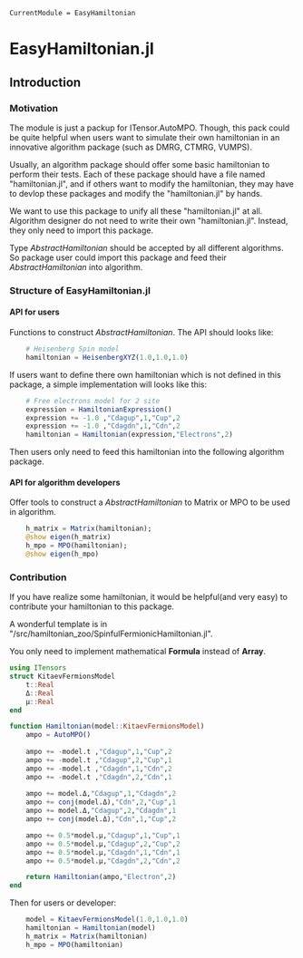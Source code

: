 ```@meta
CurrentModule = EasyHamiltonian
```

# EasyHamiltonian.jl

## Introduction

### Motivation

The module is just a packup for ITensor.AutoMPO. Though, this pack could be quite helpful when users want to simulate their own hamiltonian in an innovative algorithm package (such as DMRG, CTMRG, VUMPS).

Usually, an algorithm package should offer some basic hamiltonian to perform their tests. Each of these package should have a file named "hamiltonian.jl", and if others want to modify the hamiltonian, they may have to devlop these packages and modify the "hamiltonian.jl" by hands.

We want to use this package to unify all these "hamiltonian.jl" at all. Algorithm designer do not need to write their own "hamiltonian.jl". Instead, they only need to import this package.

Type *AbstractHamiltonian* should be accepted by all different algorithms. So package user could import this package and feed their *AbstractHamiltonian* into algorithm.

### Structure of EasyHamiltonian.jl

#### API for users

Functions to construct *AbstractHamiltonian*. The API should looks like:

``` julia
    # Heisenberg Spin model
    hamiltonian = HeisenbergXYZ(1.0,1.0,1.0)
```

If users want to define there own hamiltonian which is not defined in this package, a simple implementation will looks like this:

``` julia
    # Free electrons model for 2 site
    expression = HamiltonianExpression()
    expression += -1.0 ,"Cdagup",1,"Cup",2
    expression += -1.0 ,"Cdagdn",1,"Cdn",2
    hamiltonian = Hamiltonian(expression,"Electrons",2)
```

Then users only need to feed this hamiltonian into the following algorithm package.

#### API for algorithm developers

Offer tools to construct a *AbstractHamiltonian* to Matrix or MPO to be used in algorithm.

``` julia
    h_matrix = Matrix(hamiltonian);
    @show eigen(h_matrix)
    h_mpo = MPO(hamiltonian);
    @show eigen(h_mpo)
```

### Contribution

If you have realize some hamiltonian, it would be helpful(and very easy) to contribute your hamiltonian to this package.

A wonderful template is in "/src/hamiltonian_zoo/SpinfulFermionicHamiltonian.jl".

You only need to implement mathematical **Formula** instead of **Array**.

```julia
using ITensors
struct KitaevFermionsModel
    t::Real
    Δ::Real
    μ::Real
end

function Hamiltonian(model::KitaevFermionsModel)
    ampo = AutoMPO()
    
    ampo += -model.t ,"Cdagup",1,"Cup",2
    ampo += -model.t ,"Cdagup",2,"Cup",1
    ampo += -model.t ,"Cdagdn",1,"Cdn",2
    ampo += -model.t ,"Cdagdn",2,"Cdn",1
    
    ampo += model.Δ,"Cdagup",1,"Cdagdn",2
    ampo += conj(model.Δ),"Cdn",2,"Cup",1
    ampo += model.Δ,"Cdagup",2,"Cdagdn",1
    ampo += conj(model.Δ),"Cdn",1,"Cup",2

    ampo += 0.5*model.μ,"Cdagup",1,"Cup",1
    ampo += 0.5*model.μ,"Cdagup",2,"Cup",2
    ampo += 0.5*model.μ,"Cdagdn",1,"Cdn",1
    ampo += 0.5*model.μ,"Cdagdn",2,"Cdn",2

    return Hamiltonian(ampo,"Electron",2)
end
```

Then for users or developer:

```julia
    model = KitaevFermionsModel(1.0,1.0,1.0)
    hamiltonian = Hamiltonian(model)
    h_matrix = Matrix(hamiltonian)
    h_mpo = MPO(hamiltonian)
```
